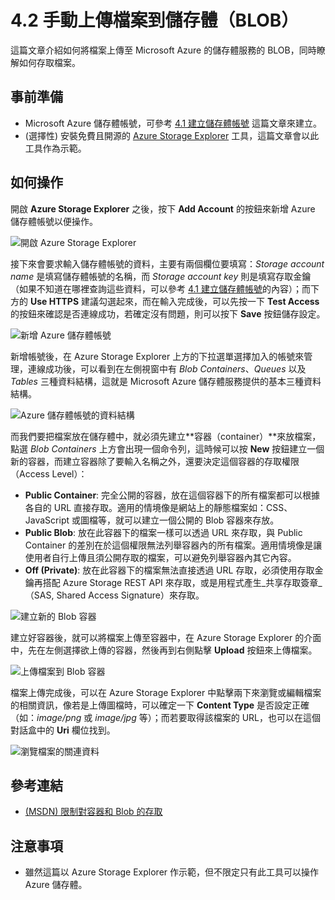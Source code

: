# 4.2 手動上傳檔案到儲存體（BLOB）

這篇文章介紹如何將檔案上傳至 Microsoft Azure 的儲存體服務的 BLOB，同時瞭解如何存取檔案。

## 事前準備

* Microsoft Azure 儲存體帳號，可參考 [4.1 建立儲存體帳號](01_create_storage_account.md) 這篇文章來建立。
* (選擇性) 安裝免費且開源的 [Azure Storage Explorer](https://azurestorageexplorer.codeplex.com/) 工具，這篇文章會以此工具作為示範。

## 如何操作

開啟 **Azure Storage Explorer** 之後，按下 **Add Account** 的按鈕來新增 Azure 儲存體帳號以便操作。

![開啟 Azure Storage Explorer](https://skgitbook.blob.core.windows.net/azurerecipestw/4-2-1-azure-storage-explorer.png)

接下來會要求輸入儲存體帳號的資料，主要有兩個欄位要填寫：_Storage account name_ 是填寫儲存體帳號的名稱，而 _Storage account key_ 則是填寫存取金鑰（如果不知道在哪裡查詢這些資料，可以參考 [4.1 建立儲存體帳號](chapter04/01_create_storage_account.md)的內容）；而下方的 **Use HTTPS** 建議勾選起來，而在輸入完成後，可以先按一下 **Test Access** 的按鈕來確認是否連線成功，若確定沒有問題，則可以按下 **Save** 按鈕儲存設定。

![新增 Azure 儲存體帳號](https://skgitbook.blob.core.windows.net/azurerecipestw/4-2-2-setup-azure-storage-account.png)

新增帳號後，在 Azure Storage Explorer 上方的下拉選單選擇加入的帳號來管理，連線成功後，可以看到在左側視窗中有 _Blob Containers_、_Queues_ 以及 _Tables_ 三種資料結構，這就是 Microsoft Azure 儲存體服務提供的基本三種資料結構。

![Azure 儲存體帳號的資料結構](https://skgitbook.blob.core.windows.net/azurerecipestw/4-2-3-manage-storage.png)

而我們要把檔案放在儲存體中，就必須先建立**容器（container）**來放檔案，點選 _Blob Containers_ 上方會出現一個命令列，這時候可以按 **New** 按鈕建立一個新的容器，而建立容器除了要輸入名稱之外，還要決定這個容器的存取權限（Access Level）：

  * **Public Container**: 完全公開的容器，放在這個容器下的所有檔案都可以根據各自的 URL 直接存取。適用的情境像是網站上的靜態檔案如：CSS、JavaScript 或圖檔等，就可以建立一個公開的 Blob 容器來存放。
  * **Public Blob**: 放在此容器下的檔案一樣可以透過 URL 來存取，與 Public Container 的差別在於這個權限無法列舉容器內的所有檔案。適用情境像是讓使用者自行上傳且須公開存取的檔案，可以避免列舉容器內其它內容。
  * **Off (Private)**: 放在此容器下的檔案無法直接透過 URL 存取，必須使用存取金鑰再搭配 Azure Storage REST API 來存取，或是用程式產生_共享存取簽章_（SAS, Shared Access Signature）來存取。

![建立新的 Blob 容器](https://skgitbook.blob.core.windows.net/azurerecipestw/4-2-4-blob-container-access-level.png)

建立好容器後，就可以將檔案上傳至容器中，在 Azure Storage Explorer 的介面中，先在左側選擇欲上傳的容器，然後再到右側點擊 **Upload** 按鈕來上傳檔案。

![上傳檔案到 Blob 容器](https://skgitbook.blob.core.windows.net/azurerecipestw/4-2-5-upload-file-to-container.png)

檔案上傳完成後，可以在 Azure Storage Explorer 中點擊兩下來瀏覽或編輯檔案的相關資訊，像若是上傳圖檔時，可以確定一下 **Content Type** 是否設定正確（如：_image/png_ 或 _image/jpg_ 等）；而若要取得該檔案的 URL，也可以在這個對話盒中的 **Uri** 欄位找到。

![瀏覽檔案的關連資料](https://skgitbook.blob.core.windows.net/azurerecipestw/4-2-6-view-metadata.png)


## 參考連結

* [(MSDN) 限制對容器和 Blob 的存取](http://msdn.microsoft.com/zh-tw/library/azure/dd179354.aspx)

## 注意事項

* 雖然這篇以 Azure Storage Explorer 作示範，但不限定只有此工具可以操作 Azure 儲存體。